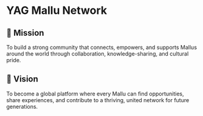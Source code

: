 # YAG Mallu Network

## 🌟 Mission
To build a strong community that connects, empowers, and supports Mallus around the world through collaboration, knowledge-sharing, and cultural pride.  

## 🚀 Vision
To become a global platform where every Mallu can find opportunities, share experiences, and contribute to a thriving, united network for future generations.  
